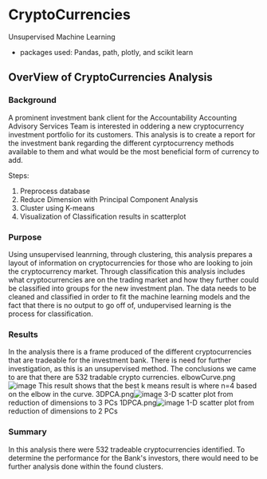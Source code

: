 # CryptoCurrencies
Unsupervised Machine Learning
  - packages used: Pandas, path, plotly, and scikit learn

## OverView of CryptoCurrencies Analysis
### Background 
A prominent investment bank client for the Accountability Accounting Advisory Services Team is interested in oddering a new cryptocurrency investment portfolio for its customers. This analysis is to create a report for the investment bank regarding the different cyrptocurrency methods available to them and what would be the most beneficial form of currency to add. 

Steps:
1. Preprocess database
2. Reduce Dimension with Principal Component Analysis
3. Cluster using K-means
4. Visualization of Classification results in scatterplot

### Purpose
Using unsupervised leanrning, through clustering, this analysis prepares a layout of information on cryptocurrencies for those who are looking to join the cryptocurrency market. Through classification this analysis includes what cryptocurrencies are on the trading market and how they further could be classified into groups for the new investment plan. The data needs to be cleaned and classified in order to fit the machine learning models and the fact that there is no output to go off of, undupervised learning is the process for classification. 

### Results
In the analysis there is a frame produced of the different cryptocurrencies that are tradeable for the investment bank. There is need for further investigation, as this is an unsupervised method. The conclusions we came to are that there are 532 tradable crypto currencies. 
elbowCurve.png![image](https://user-images.githubusercontent.com/66536405/113926833-8ca3b580-97a1-11eb-99b0-6d762e1291bb.png)
This result shows that the best k means result is where n=4 based on the elbow in the curve.
3DPCA.png![image](https://user-images.githubusercontent.com/66536405/113926852-92010000-97a1-11eb-814c-3b02aec30bec.png)
3-D scatter plot from reduction of dimensions to 3 PCs
1DPCA.png![image](https://user-images.githubusercontent.com/66536405/113926865-94fbf080-97a1-11eb-8f93-db9018fe7c0f.png)
1-D scatter plot from reduction of dimensions to 2 PCs


### Summary
In this analysis there were 532 tradeable cryptocurrencies identified. To determine the performance for the Bank's investors, there would need to be further analysis done within the found clusters. 
